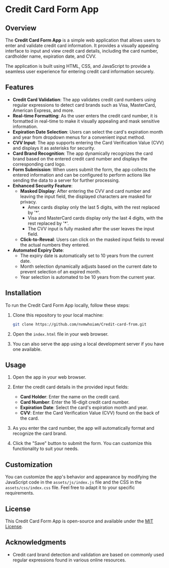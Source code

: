 # Credit Card Form App

## Overview

The **Credit Card Form App** is a simple web application that allows users to enter and validate credit card information. It provides a visually appealing interface to input and view credit card details, including the card number, cardholder name, expiration date, and CVV.

The application is built using HTML, CSS, and JavaScript to provide a seamless user experience for entering credit card information securely.

## Features

- **Credit Card Validation**: The app validates credit card numbers using regular expressions to detect card brands such as Visa, MasterCard, American Express, and more.
- **Real-time Formatting**: As the user enters the credit card number, it is formatted in real-time to make it visually appealing and mask sensitive information.
- **Expiration Date Selection**: Users can select the card's expiration month and year from dropdown menus for a convenient input method.
- **CVV Input**: The app supports entering the Card Verification Value (CVV) and displays it as asterisks for security.
- **Card Brand Recognition**: The app dynamically recognizes the card brand based on the entered credit card number and displays the corresponding card logo.
- **Form Submission**: When users submit the form, the app collects the entered information and can be configured to perform actions like sending the data to a server for further processing.
- **Enhanced Security Feature**:
  - **Masked Display**: After entering the CVV and card number and leaving the input field, the displayed characters are masked for privacy.
    - Amex cards display only the last 5 digits, with the rest replaced by '\*'.
    - Visa and MasterCard cards display only the last 4 digits, with the rest replaced by '\*'.
    - The CVV input is fully masked after the user leaves the input field.
  - **Click-to-Reveal**: Users can click on the masked input fields to reveal the actual numbers they entered.
- **Automated Expiry Date**:
  - The expiry date is automatically set to 10 years from the current date.
  - Month selection dynamically adjusts based on the current date to prevent selection of an expired month.
  - Year selection is automated to be 10 years from the current year.

## Installation

To run the Credit Card Form App locally, follow these steps:

1. Clone this repository to your local machine:

   ```bash
   git clone https://github.com/nvmwhoiam/Credit-card-from.git
   ```

2. Open the `index.html` file in your web browser.

3. You can also serve the app using a local development server if you have one available.

## Usage

1. Open the app in your web browser.

2. Enter the credit card details in the provided input fields:

   - **Card Holder**: Enter the name on the credit card.
   - **Card Number**: Enter the 16-digit credit card number.
   - **Expiration Date**: Select the card's expiration month and year.
   - **CVV**: Enter the Card Verification Value (CVV) found on the back of the card.

3. As you enter the card number, the app will automatically format and recognize the card brand.

4. Click the "Save" button to submit the form. You can customize this functionality to suit your needs.

## Customization

You can customize the app's behavior and appearance by modifying the JavaScript code in the `assets/js/index.js` file and the CSS in the `assets/css/index.css` file. Feel free to adapt it to your specific requirements.

## License

This Credit Card Form App is open-source and available under the [MIT License](LICENSE).

## Acknowledgments

- Credit card brand detection and validation are based on commonly used regular expressions found in various online resources.
